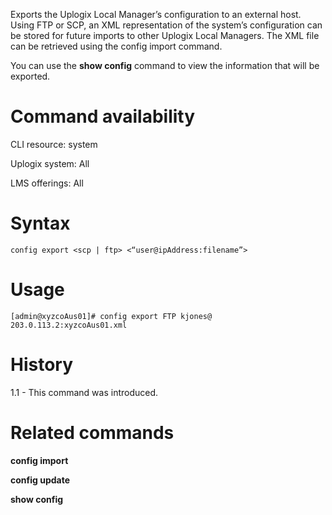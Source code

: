 Exports the Uplogix Local Manager’s configuration to an external host. Using FTP or SCP, an XML representation of the system’s configuration can be stored for future imports to other Uplogix Local Managers. The XML file can be retrieved using the config import command.

You can use the **show config** command to view the information that will be exported.

# Command availability 

CLI resource: system

Uplogix system: All

LMS offerings: All

# Syntax 

```
config export <scp | ftp> <“user@ipAddress:filename”>
```

# Usage 

```
[admin@xyzcoAus01]# config export FTP kjones@ 203.0.113.2:xyzcoAus01.xml
```

# History 

1.1 - This command was introduced.

# Related commands 

**config import**

**config update**

**show config**
